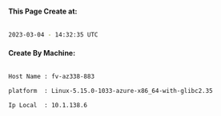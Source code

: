 
   
#### This Page Create at:

```bash

2023-03-04 - 14:32:35 UTC

```

#### Create By Machine:

```bash

Host Name : fv-az338-883

platform  : Linux-5.15.0-1033-azure-x86_64-with-glibc2.35

Ip Local  : 10.1.138.6

```

